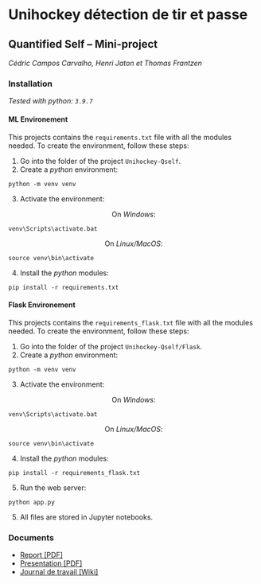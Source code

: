 # Unihockey détection de tir et passe
## Quantified Self – Mini-project

*Cédric Campos Carvalho, Henri Jaton et Thomas Frantzen*

### Installation

*Tested with python: `3.9.7`*

#### ML Environement
This projects contains the `requirements.txt` file with all the modules needed. To create the environment, follow these steps:

1. Go into the folder of the project `Unihockey-Qself`.
2. Create a *python* environment:
```
python -m venv venv
```
3. Activate the environment:
<p style="text-align: center;">On <i>Windows</i>:</p>

```
venv\Scripts\activate.bat
```

<p style="text-align: center;">On <i>Linux/MacOS</i>:</p>

```
source venv\bin\activate
```

4. Install the *python* modules:

```
pip install -r requirements.txt
```

#### Flask Environement

This projects contains the `requirements_flask.txt` file with all the modules needed. To create the environment, follow these steps:

1. Go into the folder of the project `Unihockey-Qself/Flask`.
2. Create a *python* environment:
```
python -m venv venv
```
3. Activate the environment:
<p style="text-align: center;">On <i>Windows</i>:</p>

```
venv\Scripts\activate.bat
```

<p style="text-align: center;">On <i>Linux/MacOS</i>:</p>

```
source venv\bin\activate
```

4. Install the *python* modules:

```
pip install -r requirements_flask.txt
```
5. Run the web server:

```
python app.py
```

5. All files are stored in Jupyter notebooks.


### Documents

* [Report [PDF]](unihockey-report-qself.pdf)
* [Presentation [PDF]](Unihockey-presentation-qself.pdf)
* [Journal de travail [Wiki]](https://github.com/CamposCarvalhoC/Unihockey-Qself/wiki/Journal-de-travail)
